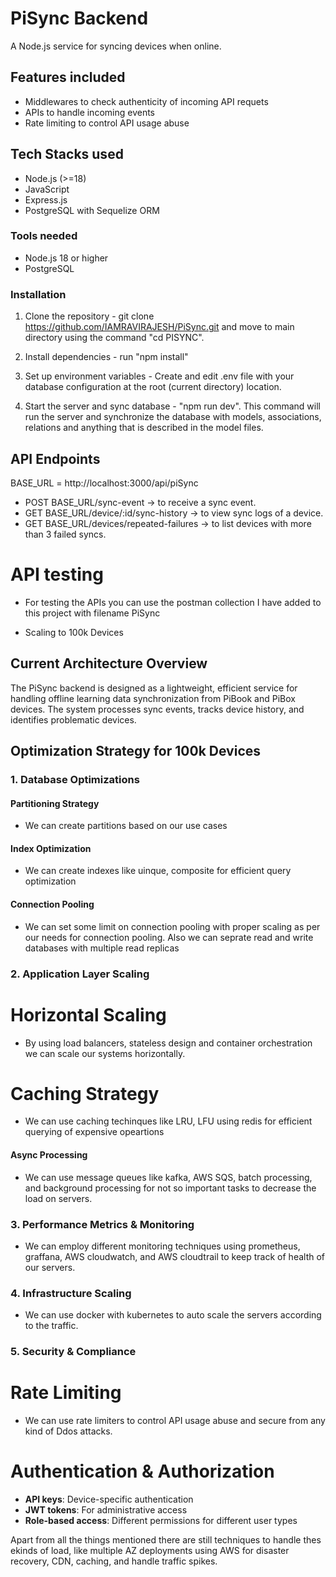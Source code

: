 # PiSync Backend

A Node.js service for syncing devices when online.

## Features included
- Middlewares to check authenticity of incoming API requets
- APIs to handle incoming events
- Rate limiting to control API usage abuse

## Tech Stacks used

- Node.js (>=18)
- JavaScript
- Express.js
- PostgreSQL with Sequelize ORM

### Tools needed

- Node.js 18 or higher
- PostgreSQL

### Installation

1. Clone the repository - git clone https://github.com/IAMRAVIRAJESH/PiSync.git and move to main directory using the command "cd PISYNC".

2. Install dependencies - run "npm install"

3. Set up environment variables - Create and edit .env file with your database configuration at the root (current directory) location.

4. Start the server and sync database - "npm run dev". This command will run the server and synchronize the database with models, associations, relations and anything that is described in the model files.


## API Endpoints

BASE_URL = http://localhost:3000/api/piSync

- POST BASE_URL/sync-event → to receive a sync event.
- GET BASE_URL/device/:id/sync-history → to view sync logs of a device.
- GET BASE_URL/devices/repeated-failures → to list devices with more than 3 failed syncs.


# API testing

- For testing the APIs you can use the postman collection I have added to this project with filename PiSync


- Scaling to 100k Devices

## Current Architecture Overview

The PiSync backend is designed as a lightweight, efficient service for handling offline learning data synchronization from PiBook and PiBox devices. The system processes sync events, tracks device history, and identifies problematic devices.

## Optimization Strategy for 100k Devices

### 1. Database Optimizations

#### Partitioning Strategy

- We can create partitions based on our use cases

#### Index Optimization

- We can create indexes like uinque, composite for efficient query optimization

#### Connection Pooling

- We can set some limit on connection pooling with proper scaling as per our needs for connection pooling. Also we can seprate read and write databases with multiple read replicas

### 2. Application Layer Scaling

# Horizontal Scaling

- By using load balancers, stateless design and container orchestration we can scale our systems horizontally.

# Caching Strategy

- We can use caching techinques like LRU, LFU using redis for efficient querying of expensive opeartions 

#### Async Processing

- We can use message queues like kafka, AWS SQS, batch processing, and background processing for not so important tasks to decrease the load on servers.

### 3. Performance Metrics & Monitoring

- We can employ different monitoring techniques using prometheus, graffana, AWS cloudwatch, and AWS cloudtrail to keep track of health of our servers.

### 4. Infrastructure Scaling

- We can use docker with kubernetes to auto scale the servers according to the traffic.

### 5. Security & Compliance

# Rate Limiting

- We can use rate limiters to control API usage abuse and secure from any kind of Ddos attacks.

# Authentication & Authorization

- **API keys**: Device-specific authentication
- **JWT tokens**: For administrative access
- **Role-based access**: Different permissions for different user types



Apart from all the things mentioned there are still techniques to handle thes ekinds of load, like multiple AZ deployments using AWS for disaster recovery, CDN, caching, and handle traffic spikes.